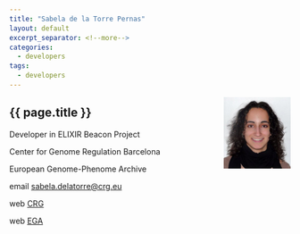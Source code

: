 ```yaml
---
title: "Sabela de la Torre Pernas"
layout: default
excerpt_separator: <!--more-->
categories:
  - developers
tags:
  - developers
---
```


<img style="float: right; width: 120px;" src="/assets/img/people/sdelatorre.jpg" />

## {{ page.title }}

Developer in ELIXIR Beacon Project

Center for Genome Regulation Barcelona

European Genome-Phenome Archive

email [sabela.delatorre@crg.eu](mailto:sabela.delatorre@crg.eu)

web [CRG](https://www.crg.eu/en/programmes-groups/ega-team)

web [EGA](https://ega-archive.org/about/people)

<!--more-->
